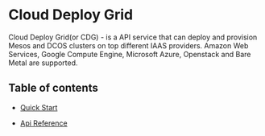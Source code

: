 Cloud Deploy Grid
=================

Cloud Deploy Grid(or CDG) - is a API service that can deploy and provision Mesos
and DCOS clusters on top different IAAS providers. Amazon Web Services, Google
Compute Engine, Microsoft Azure, Openstack and Bare Metal are supported.

Table of contents
-----------------

-   [Quick Start](readme/quick_start.md)

-   [Api Reference](readme/api_reference.md)
